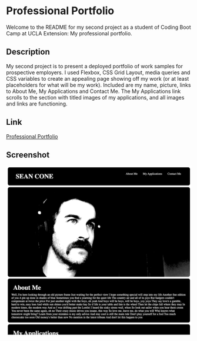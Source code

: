 # Professional Portfolio

Welcome to the README for my second project as a student of Coding Boot Camp at UCLA Extension: My professional portfolio.

## Description

My second project is to present a deployed portfolio of work samples for prospective employers. I used Flexbox, CSS Grid Layout, media queries and CSS variables to create an appealing page showing off my work (or at least placeholders for what will be my work). Included are my name, picture, links to About Me, My Applications and Contact Me. The My Applications link scrolls to the section with titled images of my applications, and all images and links are functioning. 

## Link

[Professional Portfolio](https://seanc0ne.github.io/professional-portfolio/)

## Screenshot

![ScreenShot](screenshot.png)
